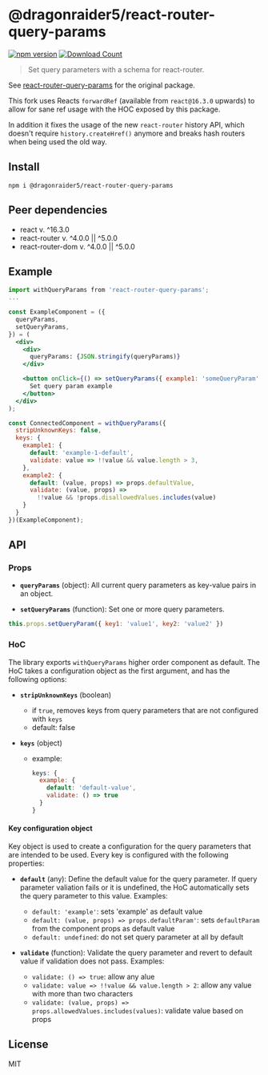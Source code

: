 # @dragonraider5/react-router-query-params

[![npm version](https://badge.fury.io/js/react-router-query-params.svg)](https://badge.fury.io/js/react-router-query-params)
[![Download Count](http://img.shields.io/npm/dm/react-router-query-params.svg?style=flat-square)](https://npmjs.org/package/react-router-query-params)

> Set query parameters with a schema for react-router.

See [react-router-query-params](https://www.npmjs.com/package/react-router-query-params) for the original package.

This fork uses Reacts `forwardRef` (available from `react@16.3.0` upwards) to
allow for sane ref usage with the HOC exposed by this package.

In addition it fixes the usage of the new `react-router` history API, which
doesn't require `history.createHref()` anymore and breaks hash routers when
being used the old way.

## Install

```
npm i @dragonraider5/react-router-query-params
```

## Peer dependencies

* react v. ^16.3.0
* react-router v. ^4.0.0 || ^5.0.0
* react-router-dom v. ^4.0.0 || ^5.0.0

## Example

```jsx
import withQueryParams from 'react-router-query-params';
...

const ExampleComponent = ({
  queryParams,
  setQueryParams,
}) = (
  <div>
    <div>
      queryParams: {JSON.stringify(queryParams)}
    </div>

    <button onClick={() => setQueryParams({ example1: 'someQueryParam' })}>
      Set query param example
    </button>
  </div>
);

const ConnectedComponent = withQueryParams({
  stripUnknownKeys: false,
  keys: {
    example1: {
      default: 'example-1-default',
      validate: value => !!value && value.length > 3,
    },
    example2: {
      default: (value, props) => props.defaultValue,
      validate: (value, props) =>
        !!value && !props.disallowedValues.includes(value)
    }
  }
})(ExampleComponent);
```

## API

### Props

* __`queryParams`__ (object): All current query parameters as key-value pairs in an object.

* __`setQueryParams`__ (function): Set one or more query parameters.
```js
this.props.setQueryParam({ key1: 'value1', key2: 'value2' })
```

### HoC

The library exports `withQueryParams` higher order component as default. The HoC takes a configuration object as the first argument, and has the following options:

* __`stripUnknownKeys`__ (boolean)
  - if `true`, removes keys from query parameters that are not configured with `keys`
  - default: false

* __`keys`__ (object)
  - example:
    ```js
    keys: {
      example: {
        default: 'default-value',
        validate: () => true
      }
    }
    ```

#### Key configuration object

Key object is used to create a configuration for the query parameters that are intended to be used.
Every key is configured with the following properties:

* __`default`__ (any): Define the default value for the query parameter. If query parameter valiation fails or it is undefined, the HoC automatically sets the query parameter to this value. Examples:
  - `default: 'example'`: sets 'example' as default value
  - `default: (value, props) => props.defaultParam'`: sets `defaultParam` from the component props as default value
  - `default: undefined`: do not set query parameter at all by default

* __`validate`__ (function): Validate the query parameter and revert to default value if validation does not pass. Examples:
  - `validate: () => true`: allow any alue
  - `validate: value => !!value && value.length > 2`: allow any value with more than two characters
  - `validate: (value, props) => props.allowedValues.includes(values)`: validate value based on props

## License

MIT
